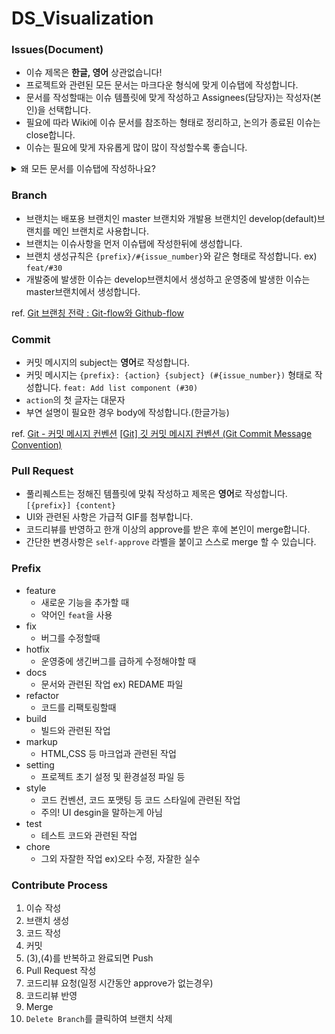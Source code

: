 # DS_Visualization

### Issues(Document)

- 이슈 제목은 **한글, 영어** 상관없습니다!
- 프로젝트와 관련된 모든 문서는 마크다운 형식에 맞게 이슈탭에 작성합니다.
- 문서를 작성할때는 이슈 템플릿에 맞게 작성하고 Assignees(담당자)는 작성자(본인)을 선택합니다.
- 필요에 따라 Wiki에 이슈 문서를 참조하는 형태로 정리하고, 논의가 종료된 이슈는 close합니다.
- 이슈는 필요에 맞게 자유롭게 많이 많이 작성할수록 좋습니다.

<details>
<summary>왜 모든 문서를 이슈탭에 작성하나요?</summary>
이슈는 작성자, 라벨, 템플릿 등의 메타데이터를 통해 히스토리를 파악하기 쉽고, 코멘트와 이모지 기능이 있어서 Wiki보다 커뮤니케이션 하기가 편리한 장점이 있습니다.
</details>


### Branch

- 브랜치는 배포용 브랜치인 master 브랜치와 개발용 브랜치인 develop(default)브랜치를 메인 브랜치로 사용합니다.
- 브랜치는 이슈사항을 먼저 이슈탭에 작성한뒤에 생성합니다.
- 브랜치 생성규칙은 `{prefix}/#{issue_number}`와 같은 형태로 작성합니다. ex) `feat/#30`
- 개발중에 발생한 이슈는 develop브랜치에서 생성하고 운영중에 발생한 이슈는 master브랜치에서 생성합니다.

ref.
[Git 브랜칭 전략 : Git-flow와 Github-flow](https://hellowoori.tistory.com/56)

### Commit

- 커밋 메시지의 subject는 **영어**로 작성합니다.
- 커밋 메시지는 `{prefix}: {action} {subject} (#{issue_number})` 형태로 작성합니다. `feat: Add list component (#30)`
- `action`의 첫 글자는 대문자
- 부연 설명이 필요한 경우 body에 작성합니다.(한글가능)

ref.
[Git - 커밋 메시지 컨벤션](https://doublesprogramming.tistory.com/256)
[[Git] 깃 커밋 메시지 컨벤션 (Git Commit Message Convention)](https://da-nyee.github.io/posts/git-git-commit-message-convention/)

### Pull Request

- 풀리퀘스트는 정해진 템플릿에 맞춰 작성하고 제목은 **영어**로 작성합니다. `[{prefix}] {content}`
- UI와 관련된 사항은 가급적 GIF를 첨부합니다.
- 코드리뷰를 반영하고 한개 이상의 approve를 받은 후에 본인이 merge합니다.
- 간단한 변경사항은 `self-approve` 라벨을 붙이고 스스로 merge 할 수 있습니다.

### Prefix

- feature
  - 새로운 기능을 추가할 때
  - 약어인 `feat`을 사용
- fix
  - 버그를 수정할때
- hotfix
  - 운영중에 생긴버그를 급하게 수정해야할 때
- docs
  - 문서와 관련된 작업 ex) REDAME 파일
- refactor
  - 코드를 리팩토링할때
- build
  - 빌드와 관련된 작업
- markup
  - HTML,CSS 등 마크업과 관련된 작업
- setting
  - 프로젝트 초기 설정 및 환경설정 파일 등
- style
  - 코드 컨벤션, 코드 포맷팅 등 코드 스타일에 관련된 작업
  - 주의! UI desgin을 말하는게 아님
- test
  - 테스트 코드와 관련된 작업
- chore
  - 그외 자잘한 작업 ex)오타 수정, 자잘한 실수


### Contribute Process

1. 이슈 작성
2. 브랜치 생성
3. 코드 작성
4. 커밋
5. (3),(4)를 반복하고 완료되면 Push
6. Pull Request 작성
7. 코드리뷰 요청(일정 시간동안 approve가 없는경우)
8. 코드리뷰 반영
9. Merge
10. `Delete Branch`를 클릭하여 브랜치 삭제
